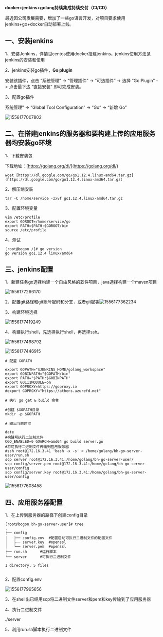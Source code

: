 **docker+jenkins+golang持续集成持续交付（CI/CD）**

最近因公司发展需要，增加了一些go语言开发，对项目要求使用jenkins+go+docker自动部署上线。

## 一、安装jenkins

1、安装Jenkins，详情见centos使用docker搭建jenkins，jenkins使用方法见jenkins的安装和使用

2、jenkins安装go插件，**Go plugin**

安装该插件，点击 “系统管理” -> “管理插件” -> “可选插件” -> 选择 “Go Plugin” -> 点击最下边 “直接安装” 即可完成安装。

3、配置go插件

系统管理” -> “Global Tool Configuration” -> “Go” -> “新增 Go”

![1556177007802](C:\Users\buhuo02\AppData\Roaming\Typora\typora-user-images\1556177007802.png)

## 二、在搭建jenkins的服务器和要构建上传的应用服务器均安装go环境

1、下载安装包

下载地址：[https://golang.org/dl/](https://golang.org/dl/)

```
wget [https://dl.google.com/go/go1.12.4.linux-amd64.tar.gz](https://dl.google.com/go/go1.12.4.linux-amd64.tar.gz)
```
2、解压缩安装

```
tar -C /home/service -zxvf go1.12.4.linux-amd64.tar.gz
```
3、配置环境变量

```
vim /etc/profile
export GOROOT=/home/service/go
export PATH=$PATH:$GOROOT/bin
source /etc/profile
```
4、测试

```
[root@bogon /]# go version
go version go1.12.4 linux/amd64
```

## 三、jenkins配置

1、新建任务go选择构建一个自由风格的软件项目，java选择构建一个maven项目

![1556177266170](C:\Users\buhuo02\AppData\Roaming\Typora\typora-user-images\1556177266170.png)

2、配置git路径和git账号密码和分支，或者git密钥![1556177362234](C:\Users\buhuo02\AppData\Roaming\Typora\typora-user-images\1556177362234.png)

3、构建环境选择

![1556177419249](C:\Users\buhuo02\AppData\Roaming\Typora\typora-user-images\1556177419249.png)

4、构建执行shell，先选择执行shell，再选择ssh。

![1556177468792](C:\Users\buhuo02\AppData\Roaming\Typora\typora-user-images\1556177468792.png)

![1556177446915](C:\Users\buhuo02\AppData\Roaming\Typora\typora-user-images\1556177446915.png)



```
# 配置 GOPATH

export GOPATH="$JENKINS_HOME/golang_workspace"
export GOBINPATH="$GOPATH/bin"
export PATH="$PATH:$GOBINPATH"
export GO111MODULE=on
export GOPROXY=https://goproxy.io
#export GOPROXY="https://athens.azurefd.net"

# 执行 go get & build 命令

#创建 $GOPATH目录
mkdir -p $GOPATH

# 输出当前时间

date
#构建可执行二进制文件
CGO_ENABLED=0 GOARCH=amd64 go build server.go
#将可执行二进制文件传输到应用服务器
#ssh root@172.16.3.41 'bash -x -s' < /home/golang/bh-go-server-user/run.sh
scp server root@172.16.3.41:/home/golang/bh-go-server-user/
scp config/server.pem root@172.16.3.41:/home/golang/bh-go-server-user/config
scp config/server.key root@172.16.3.41:/home/golang/bh-go-server-user/config
```

![1556177608458](C:\Users\buhuo02\AppData\Roaming\Typora\typora-user-images\1556177608458.png)

## 四、应用服务器配置

1、在上传到服务器的路径下创建config目录

```
[root@bogon bh-go-server-user]# tree
.
├── config
│   ├── config.env	#配置启动可执行二进制文件的配置文件
│   ├── server.key	#openssl
│   └── server.pem	#openssl
├── run.sh		#运行脚本
└── server		#可执行二进制文件

1 directory, 5 files


```

2、配置config.env

![1556177965656](C:\Users\buhuo02\AppData\Roaming\Typora\typora-user-images\1556177965656.png)

3、在shell出已经用scp将二进制文件server和pem和key传输到了应用服务器

4、执行二进制文件

./server

5、利用run.sh脚本执行二进制文件

